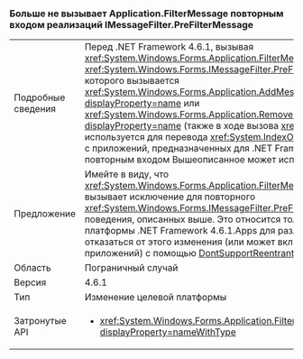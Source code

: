### <a name="applicationfiltermessage-no-longer-throws-for-re-entrant-implementations-of-imessagefilterprefiltermessage"></a>Больше не вызывает Application.FilterMessage повторным входом реализаций IMessageFilter.PreFilterMessage

|   |   |
|---|---|
|Подробные сведения|Перед .NET Framework 4.6.1, вызывая <xref:System.Windows.Forms.Application.FilterMessage(System.Windows.Forms.Message@)> с <xref:System.Windows.Forms.IMessageFilter.PreFilterMessage(System.Windows.Forms.Message@)> которого вызывается <xref:System.Windows.Forms.Application.AddMessageFilter(System.Windows.Forms.IMessageFilter)?displayProperty=name> или <xref:System.Windows.Forms.Application.RemoveMessageFilter(System.Windows.Forms.IMessageFilter)?displayProperty=name> (также в ходе вызова <xref:System.Windows.Forms.Application.DoEvents>) используется для перевода <xref:System.IndexOutOfRangeException?displayProperty=name>. Начиная с приложений, предназначенных для .NET Framework 4.6.1, это исключение не вызывается и повторным входом Вышеописанное может использовать фильтры.|
|Предложение|Имейте в виду, что <xref:System.Windows.Forms.Application.FilterMessage(System.Windows.Forms.Message@)> больше не вызывает исключение для повторного <xref:System.Windows.Forms.IMessageFilter.PreFilterMessage(System.Windows.Forms.Message@)> поведения, описанных выше. Это относится только к приложениям, предназначенным для платформы .NET Framework 4.6.1.Apps для различных версий .NET Framework 4.6.1 можно отказаться от этого изменения (или может включить нацеливания более старых платформ приложений) с помощью [DontSupportReentrantFilterMessage](~/docs/framework/migration-guide/mitigation-custom-imessagefilter-prefiltermessage-implementations.md#mitigation) переключатель совместимости.|
|Область|Пограничный случай|
|Версия|4.6.1|
|Тип|Изменение целевой платформы|
|Затронутые API|<ul><li><xref:System.Windows.Forms.Application.FilterMessage(System.Windows.Forms.Message@)?displayProperty=nameWithType></li></ul>|

